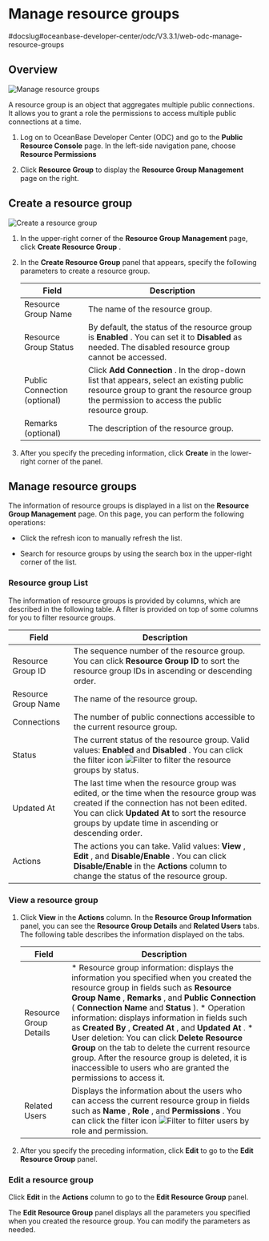 Manage resource groups 
===========================================
#docslug#oceanbase-developer-center/odc/V3.3.1/web-odc-manage-resource-groups


Overview 
-----------------------------

![Manage resource groups](https://help-static-aliyun-doc.aliyuncs.com/assets/img/en-US/2967570461/p341986.png)

A resource group is an object that aggregates multiple public connections. It allows you to grant a role the permissions to access multiple public connections at a time. 

1. Log on to OceanBase Developer Center (ODC) and go to the **Public Resource Console** page. In the left-side navigation pane, choose **Resource Permissions**

   

2. Click **Resource Group** to display the **Resource Group Management** page on the right.

   




Create a resource group 
--------------------------------------------

![Create a resource group](https://help-static-aliyun-doc.aliyuncs.com/assets/img/en-US/2967570461/p361028.png)

1. In the upper-right corner of the **Resource Group Management** page, click **Create Resource Group** .

   

2. In the **Create Resource Group** panel that appears, specify the following parameters to create a resource group. 

   

   |            Field             |                                                                                       Description                                                                                       |
   |------------------------------|-----------------------------------------------------------------------------------------------------------------------------------------------------------------------------------------|
   | Resource Group Name          | The name of the resource group.                                                                                                                                                         |
   | Resource Group Status        | By default, the status of the resource group is **Enabled** . You can set it to **Disabled** as needed. The disabled resource group cannot be accessed.                                 |
   | Public Connection (optional) | Click **Add Connection** . In the drop-down list that appears, select an existing public resource group to grant the resource group the permission to access the public resource group. |
   | Remarks (optional)           | The description of the resource group.                                                                                                                                                  |

   

3. After you specify the preceding information, click **Create** in the lower-right corner of the panel.

   




Manage resource groups 
-------------------------------------------

The information of resource groups is displayed in a list on the **Resource Group Management** page. On this page, you can perform the following operations:

* Click the refresh icon to manually refresh the list.

  

* Search for resource groups by using the search box in the upper-right corner of the list.

  




### Resource group List 

The information of resource groups is provided by columns, which are described in the following table. A filter is provided on top of some columns for you to filter resource groups. 


|        Field        |                                                                                                                                     Description                                                                                                                                      |
|---------------------|--------------------------------------------------------------------------------------------------------------------------------------------------------------------------------------------------------------------------------------------------------------------------------------|
| Resource Group ID   | The sequence number of the resource group.  You can click **Resource Group ID** to sort the resource group IDs in ascending or descending order.                                                                                                                     |
| Resource Group Name | The name of the resource group.                                                                                                                                                                                                                                                      |
| Connections         | The number of public connections accessible to the current resource group.                                                                                                                                                                                                           |
| Status              | The current status of the resource group. Valid values: **Enabled** and **Disabled** .  You can click the filter icon ![Filter](https://help-static-aliyun-doc.aliyuncs.com/assets/img/en-US/8487860461/p352180.jpg) to filter the resource groups by status.        |
| Updated At          | The last time when the resource group was edited, or  the time when the resource group was created if the connection has not been edited.  You can click **Updated At** to sort the resource groups by update time in ascending or descending order. |
| Actions             | The actions you can take. Valid values: **View** , **Edit** , and **Disable/Enable** .  You can click **Disable/Enable** in the **Actions** column to change the status of the resource group.                                                                       |



### View a resource group 

1. Click **View** in the **Actions** column. In the **Resource Group Information** panel, you can see the **Resource Group Details** and **Related Users** tabs. The following table describes the information displayed on the tabs.

   

   |         Field          |                                                                                                                                                                                                                                                                                                                                                   Description                                                                                                                                                                                                                                                                                                                                                   |
   |------------------------|-----------------------------------------------------------------------------------------------------------------------------------------------------------------------------------------------------------------------------------------------------------------------------------------------------------------------------------------------------------------------------------------------------------------------------------------------------------------------------------------------------------------------------------------------------------------------------------------------------------------------------------------------------------------------------------------------------------------|
   | Resource Group Details | * Resource group information: displays the information you specified when you created the resource group in fields such as **Resource Group Name** , **Remarks** , and **Public Connection** ( **Connection Name** and **Status** ).   * Operation information: displays information in fields such as **Created By** , **Created At** , and **Updated At** .   * User deletion: You can click **Delete Resource Group** on the tab to delete the current resource group. After the resource group is deleted, it is inaccessible to users who are granted the permissions to access it.    |
   | Related Users          | Displays the information about the users who can access the current resource group in fields such as **Name** , **Role** , and **Permissions** .  You can click the filter icon ![Filter](https://help-static-aliyun-doc.aliyuncs.com/assets/img/en-US/8487860461/p352180.jpg) to filter users by role and permission.                                                                                                                                                                                                                                                                                                                                                                          |

   

2. After you specify the preceding information, click **Edit** to go to the **Edit Resource Group** panel.

   




### Edit a resource group 

Click **Edit** in the **Actions** column to go to the **Edit Resource Group** panel. 

The **Edit Resource Group** panel displays all the parameters you specified when you created the resource group. You can modify the parameters as needed.
